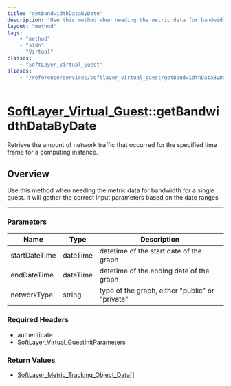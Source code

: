```yaml
---
title: "getBandwidthDataByDate"
description: "Use this method when needing the metric data for bandwidth for a single guest.  It will gather the correct input paramet... "
layout: "method"
tags:
    - "method"
    - "sldn"
    - "Virtual"
classes:
    - "SoftLayer_Virtual_Guest"
aliases:
    - "/reference/services/softlayer_virtual_guest/getBandwidthDataByDate"
---
```

# [SoftLayer_Virtual_Guest](/reference/services/SoftLayer_Virtual_Guest)::getBandwidthDataByDate

Retrieve the amount of network traffic that occurred for the specified time frame for a computing instance. 


## Overview 
Use this method when needing the metric data for bandwidth for a single guest.  It will gather the correct input parameters based on the date ranges 

-----

### Parameters 
|Name | Type | Description |
| --- | --- | --- |
|startDateTime| dateTime| datetime of the start date of the graph|
|endDateTime| dateTime| datetime of the ending date of the graph|
|networkType| string| type of the graph, either "public" or "private"|


### Required Headers
* authenticate
* SoftLayer_Virtual_GuestInitParameters


### Return Values
* <a href='/reference/datatypes/SoftLayer_Metric_Tracking_Object_Data'>SoftLayer_Metric_Tracking_Object_Data[] </a>




